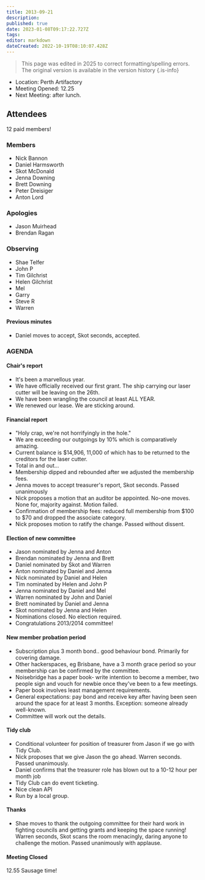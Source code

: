 ```yaml
---
title: 2013-09-21
description: 
published: true
date: 2023-01-08T09:17:22.727Z
tags: 
editor: markdown
dateCreated: 2022-10-19T08:10:07.428Z
---
```


> This page was edited in 2025 to correct formatting/spelling errors. The original version is available in the version history
{.is-info}

- Location: Perth Artifactory
- Meeting Opened: 12.25
- Next Meeting: after lunch.

## Attendees

12 paid members!

### Members

- Nick Bannon
- Daniel Harmsworth
- Skot McDonald
- Jenna Downing
- Brett Downing
- Peter Dreisiger
- Anton Lord

### Apologies

- Jason Muirhead
- Brendan Ragan

### Observing

- Shae Telfer
- John P
- Tim Gilchrist
- Helen Gilchrist
- Mel
- Garry
- Steve R
- Warren

#### Previous minutes

- Daniel moves to accept, Skot seconds, accepted.

### AGENDA

#### Chair's report

- It's been a marvellous year.
- We have officially received our first grant. The ship carrying our laser cutter will be leaving on the 26th.
- We have been wrangling the council at least ALL YEAR.
- We renewed our lease. We are sticking around.

#### Financial report

- "Holy crap, we're not horrifyingly in the hole."
- We are exceeding our outgoings by 10% which is comparatively amazing.
- Current balance is \$14,906, 11,000 of which has to be returned to the creditors for the laser cutter.
- Total in and out...
- Membership dipped and rebounded after we adjusted the membership fees.
- Jenna moves to accept treasurer's report, Skot seconds. Passed unanimously
- Nick proposes a motion that an auditor be appointed. No-one moves. None for, majority against. Motion failed.
- Confirmation of membership fees: reduced full membership from \$100 to \$70 and dropped the associate category.
- Nick proposes motion to ratify the change. Passed without dissent.

#### Election of new committee

- Jason nominated by Jenna and Anton
- Brendan nominated by Jenna and Brett
- Daniel nominated by Skot and Warren
- Anton nominated by Daniel and Jenna
- Nick nominated by Daniel and Helen
- Tim nominated by Helen and John P
- Jenna nominated by Daniel and Mel
- Warren nominated by John and Daniel
- Brett nominated by Daniel and Jenna
- Skot nominated by Jenna and Helen
- Nominations closed. No election required.
- Congratulations 2013/2014 committee!

#### New member probation period

- Subscription plus 3 month bond.. good behaviour bond. Primarily for covering damage.
- Other hackerspaces, eg Brisbane, have a 3 month grace period so your membership can be confirmed by the committee.
- Noisebridge has a paper book- write intention to become a member, two people sign and vouch for newbie once they've been to a few meetings.
- Paper book involves least management requirements.
- General expectations: pay bond and receive key after having been seen around the space for at least 3 months. Exception: someone already well-known.
- Committee will work out the details.

#### Tidy club

- Conditional volunteer for position of treasurer from Jason if we go with Tidy Club.
- Nick proposes that we give Jason the go ahead. Warren seconds. Passed unanimously.
- Daniel confirms that the treasurer role has blown out to a 10-12 hour per month job
- Tidy Club can do event ticketing.
- Nice clean API
- Run by a local group.

#### Thanks

- Shae moves to thank the outgoing committee for their hard work in fighting councils and getting grants and keeping the space running! Warren seconds, Skot scans the room menacingly, daring anyone to challenge the motion. Passed unanimously with applause.

#### Meeting Closed

12.55 Sausage time!
